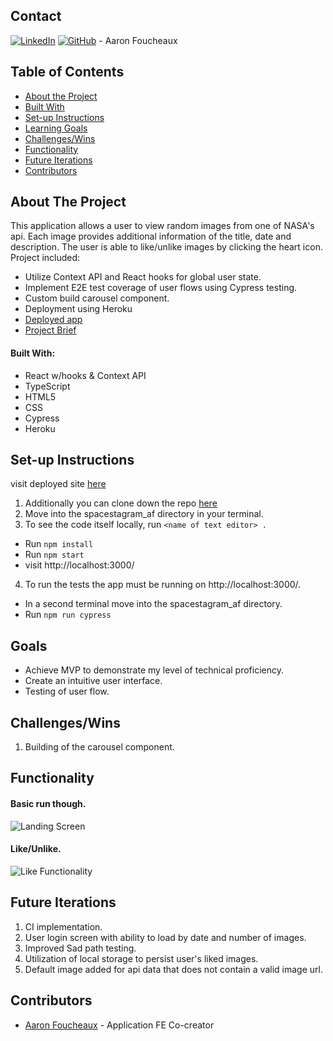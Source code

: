 ## Contact  

[![LinkedIn](https://img.shields.io/badge/-LinkedIn-black.svg?style=flat-square&logo=linkedin&colorB=555)](https://github.com/Afoucheaux) [![GitHub](https://img.shields.io/badge/GitHub-black.svg?&style=flat-square&logo=github&logoColor=white)](https://www.linkedin.com/in/aaron-foucheaux-891626207/) - Aaron Foucheaux

## Table of Contents

- [About the Project](#about-the-project)
- [Built With](#built-with)
- [Set-up Instructions](#set-up-instructions)
- [Learning Goals](#learning-goals)
- [Challenges/Wins](#challenges)
- [Functionality](#functionality)
- [Future Iterations](#future-iterations)
- [Contributors](#contributors)

## About The Project

This application allows a user to view random images from one of NASA's api. Each image provides additional information of the title, date and description. The user is able to like/unlike images by clicking the heart icon. Project included:

- Utilize Context API and React hooks for global user state.
- Implement E2E test coverage of user flows using Cypress testing.
- Custom build carousel component.
- Deployment using Heroku
- [Deployed app](https://spacestagram-af.herokuapp.com/)
- [Project Brief](https://docs.google.com/document/d/1QlC6htA5SXEl3YruAOkJWj2-0W3w-n0UOzGuJ1EcktQ/edit#)

#### Built With:

- React w/hooks & Context API
- TypeScript
- HTML5
- CSS
- Cypress
- Heroku

## Set-up Instructions

 visit deployed site [here](https://spacestagram-af.herokuapp.com/)

1. Additionally you can clone down the repo [here](https://github.com/Afoucheaux/spacestagram_af)
2. Move into the spacestagram_af directory in your terminal.
3. To see the code itself locally, run `<name of text editor> .`
  - Run `npm install`
  - Run `npm start`
  - visit http://localhost:3000/
4. To run the tests the app must be running on http://localhost:3000/.
  - In a second terminal move into the spacestagram_af directory.
  - Run `npm run cypress`

## Goals

- Achieve MVP to demonstrate my level of technical proficiency.
- Create an intuitive user interface.
- Testing of user flow.  

## Challenges/Wins

1. Building of the carousel component.  

## Functionality

#### Basic run though.
![Landing Screen](https://media.giphy.com/media/eBqI2nPuGTSjJ3ZWHN/giphy.gif?cid=790b761194716abd8a87a318ea06bb24dd6d79e2302d1604&rid=giphy.gif&ct=g)

#### Like/Unlike.
![Like Functionality](https://media.giphy.com/media/LvLNtw6qTSEvdiVact/giphy.gif?cid=790b761176076af8b469a2fbb546b06d835e9974a1a846fd&rid=giphy.gif&ct=g)


## Future Iterations

1. CI implementation.
2. User login screen with ability to load by date and number of images.
3. Improved Sad path testing.
4. Utilization of local storage to persist user's liked images.
5. Default image added for api data that does not contain a valid image url.

## Contributors

* [Aaron Foucheaux](https://github.com/Afoucheaux) - Application FE Co-creator
